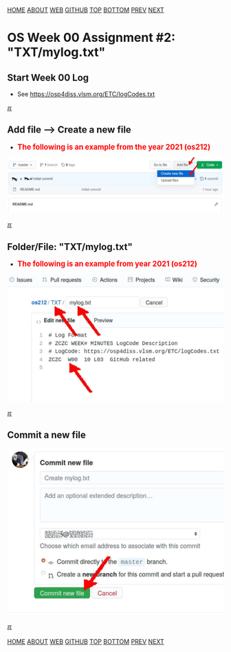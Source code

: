 ---
---
[HOME](index.md)
[ABOUT](README.md)
[WEB](https://osp4diss.vlsm.org/)
[GITHUB](https://github.com/os2xx/osp4diss/)
[TOP](#)
[BOTTOM](#endofpage)
[PREV](W00-01.md)
[NEXT](W00-03.md)

# OS Week 00 Assignment #2: "TXT/mylog.txt"

## Start Week 00 Log

* See <https://osp4diss.vlsm.org/ETC/logCodes.txt>

[&#x213C;](#endofpage)<br id="idx01">
## Add file --> Create a new file

* <span style="color:red; font-weight:bold; font-size:larger;">The 
  following is an example from the year 2021 (os212)</span>

<img src="pictures/os-github-new.jpg"  width="960">

[&#x213C;](#)<br id="idx02">
## Folder/File: "TXT/mylog.txt"

* <span style="color:red; font-weight:bold; font-size:larger;">The 
  following is an example from year 2021 (os212)</span>

<img src="pictures/os-github-file.jpg"  width="960">

[&#x213C;](#)<br id="idx03">
## Commit a new file

<img src="pictures/os-github-commit.jpg"  width="960">

[&#x213C;](#)<br id="endofpage"><br>
[HOME](index.md)
[ABOUT](README.md)
[WEB](https://osp4diss.vlsm.org/)
[GITHUB](https://github.com/os2xx/osp4diss)
[TOP](#)
[BOTTOM](#endofpage)
[PREV](W00-01.md)
[NEXT](W00-03.md)
<br>

